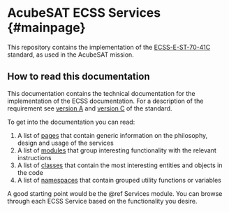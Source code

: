 # AcubeSAT ECSS Services {#mainpage}

This repository contains the implementation of the [ECSS-E-ST-70-41C](https://ecss.nl/standard/ecss-e-st-70-41c-space-engineering-telemetry-and-telecommand-packet-utilization-15-april-2016/) standard, as used in the AcubeSAT mission.

## How to read this documentation

This documentation contains the technical documentation for the implementation of the ECSS documentation. For a description of the requirement see [version A](https://ecss.nl/standard/ecss-e-70-41a-ground-systems-and-operations-telemetry-and-telecommand-packet-utilization/) and [version C](https://ecss.nl/standard/ecss-e-st-70-41c-space-engineering-telemetry-and-telecommand-packet-utilization-15-april-2016/) of the standard.

To get into the documentation you can read:
1. A list of [pages](pages.html) that contain generic information on the philosophy, design and usage of the services
2. A list of [modules](modules.html) that group interesting functionality with the relevant instructions
3. A list of [classes](annotated.html) that contain the most interesting entities and objects in the code
4. A list of [namespaces](namespaces.html) that contain grouped utility functions or variables

A good starting point would be the @ref Services module. You can browse through each ECSS Service based on the functionality you desire.


